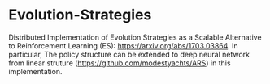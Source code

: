 # Evolution-Strategies
Distributed Implementation of Evolution Strategies as a Scalable Alternative to Reinforcement Learning (ES): https://arxiv.org/abs/1703.03864.
In particular, The policy structure can be extended to deep neural network from linear struture (https://github.com/modestyachts/ARS) in this implementation.

